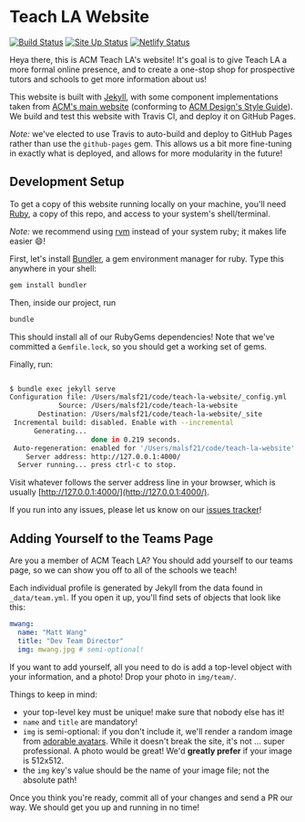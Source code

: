# Teach LA Website

[![Build Status](https://travis-ci.com/uclaacm/teach-la-website.svg?branch=master)](https://travis-ci.com/uclaacm/teach-la-website)
[![Site Up Status](https://img.shields.io/website?url=https%3A%2F%2Fteachla.uclaacm.com)](https://teachla.uclaacm.com)
[![Netlify Status](https://api.netlify.com/api/v1/badges/d79c1e55-71c6-45c5-8938-f0ffe477e8a3/deploy-status)](https://app.netlify.com/sites/unruffled-perlman-fe51d2/deploys)

Heya there, this is ACM Teach LA's website! It's goal is to give Teach LA a more formal online presence, and to create a one-stop shop for prospective tutors and schools to get more information about us!

This website is built with [Jekyll](https://jekyllrb.com), with some component implementations taken from [ACM's main website](https://github.com/uclaacm/website) (conforming to [ACM Design's Style Guide](https://github.com/uclaacm/Styleguide)). We build and test this website with Travis CI, and deploy it on GitHub Pages.

*Note:* we've elected to use Travis to auto-build and deploy to GitHub Pages rather than use the `github-pages` gem. This allows us a bit more fine-tuning in exactly what is deployed, and allows for more modularity in the future!

## Development Setup

To get a copy of this website running locally on your machine, you'll need [Ruby](https://www.ruby-lang.org/en/), a copy of this repo, and access to your system's shell/terminal.

*Note:* we recommend using [rvm](https://rvm.io/) instead of your system ruby; it makes life easier :smile:!

First, let's install [Bundler](https://bundler.io/), a gem environment manager for ruby. Type this anywhere in your shell:

```bash
gem install bundler
```

Then, inside our project, run

```bash
bundle
```

This should install all of our RubyGems dependencies! Note that we've committed a `Gemfile.lock`, so you should get a working set of gems.

Finally, run:

```bash

$ bundle exec jekyll serve
Configuration file: /Users/malsf21/code/teach-la-website/_config.yml
            Source: /Users/malsf21/code/teach-la-website
       Destination: /Users/malsf21/code/teach-la-website/_site
 Incremental build: disabled. Enable with --incremental
      Generating... 
                    done in 0.219 seconds.
 Auto-regeneration: enabled for '/Users/malsf21/code/teach-la-website'
    Server address: http://127.0.0.1:4000/
  Server running... press ctrl-c to stop.

```

Visit whatever follows the server address line in your browser, which is usually [http://127.0.0.1:4000/](http://127.0.0.1:4000/).

If you run into any issues, please let us know on our [issues tracker](https://github.com/uclaacm/teach-la-website)!

## Adding Yourself to the Teams Page

Are you a member of ACM Teach LA? You should add yourself to our teams page, so we can show you off to all of the schools we teach!

Each individual profile is generated by Jekyll from the data found in `_data/team.yml`. If you open it up, you'll find sets of objects that look like this:

```yaml
mwang:
  name: "Matt Wang"
  title: "Dev Team Director"
  img: mwang.jpg # semi-optional!
```

If you want to add yourself, all you need to do is add a top-level object with your information, and a photo! Drop your photo in `img/team/`.

Things to keep in mind:

* your top-level key must be unique! make sure that nobody else has it!
* `name` and `title` are mandatory!
* `img` is semi-optional: if you don't include it, we'll render a random image from [adorable avatars](http://avatars.adorable.io/). While it doesn't break the site, it's not ... super professional. A photo would be great! We'd **greatly prefer** if your image is 512x512.
* the `img` key's value should be the name of your image file; not the absolute path!

Once you think you're ready, commit all of your changes and send a PR our way. We should get you up and running in no time!

